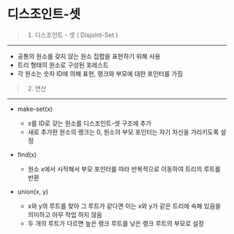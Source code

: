 디스조인트-셋 
=================

> 1) 디스조인트 - 셋 ( Disjoint-Set )
------------------------------------
- 공통의 원소를 갖지 않는 원소 집합을 표현하기 위해 사용
- 트리 형태의 원소로 구성된 포레스트
- 각 원소는 숫자 ID에 의해 표현, 랭크와 부모에 대한 포인터를 가짐

> 2) 연산
---------
- make-set(x) 
    - x를 ID로 갖는 원소를 디스조인트-셋 구조에 추가
    - 새로 추가한 원소의 랭크는 0, 원소의 부모 포인터는 자기 자신을 가리키도록 설정

- find(x)
    - 원소 x에서 시작해서 부모 포인터를 따라 반복적으로 이동하여 트리의 루트를 반환

- union(x, y)
    - x와 y의 루트를 찾아 그 루트가 같다면 이는 x와 y가 같은 트리에 속해 있음을 의미하고 아무 작업 하지 않음
    - 두 개의 루트가 다르면 높은 랭크 루트를 낮은 랭크 루트의 부모로 설정